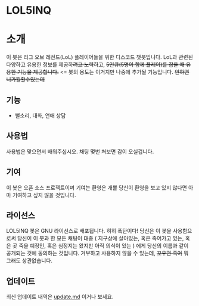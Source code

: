 # LOL5INQ

# 소개

이 봇은 리그 오브 레전드(LoL) 플레이어들을 위한 디스코드 챗봇입니다. LoL과 관련된 다양하고 유용한 정보를 제공하~~려고 노력~~하고, ~~5인큐(5명이 함께 플레이)를 잡을 때 유용한 기능을 제공합니다.~~ <= 봇의 용도는 이거지만 나중에 추가될 기능입니다. ~~안하면 니가뭘할수있는데~~

## 기능

- 뻘소리, 대화, 연애 상담

## 사용법

사용법은 맞으면서 배워주십시오. 채팅 몇번 쳐보면 감이 오실겁니다.

## 기여

이 봇은 오픈 소스 프로젝트이며 기여는 환영은 개뿔 당신이 환영을 보고 있지 않다면 아마 기여하고 싶지 않을 것입니다.

## 라이선스

LOL5INQ 봇은 GNU 라이선스로 배포됩니다. 히히 폭탄이다!
당신은 이 봇을 사용함으로써 당신이 이 봇과 한 모든 채팅이 대중 ( 지구상에 살아있는, 혹은 죽어가고 있는, 혹은 곳 죽을 예정인, 혹은 심정지는 왔지만 아직 의식이 있는 ) 에게 당신의 이름과 같이 공개되는 것에 동의하는 것입니다. 거부하고 사용하지 않을 수 있는데, ~~꼬우면 죽어~~ 뭐 그래도 상관없습니다.

## 업데이트

최신 업데이트 내역은 [update.md](update.md) 이거나 보세요.
